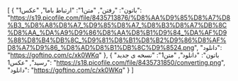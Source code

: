 [
  {
    "باتون": "رفتن",
    "متن1": "ارتباط باما",
    "عکس1": "https://s19.picofile.com/file/8435713876/%D8%AA%D9%85%D8%A7%D8%B3_%D8%A8%D8%A7_%D9%85%D8%A7_%D8%B3%D8%A7%DB%8C%D8%AA_%DA%A9%D9%86%D8%AA%D8%B1%D9%84_%DA%AF%D9%88%D8%B4%DB%8C_%D9%81%D8%B1%D8%B2%D9%86%D8%AF%D8%A7%D9%86_%D8%AD%D8%B1%DB%8C%D9%8524.png",
    "دانلود": "https://goftino.com/c/xk0WKq"
  },
  {
    "باتون": "دانلود",
    "متن1": "نسخه ی جدید رسید",
    "عکس1": "https://s18.picofile.com/file/8435731850/converting.png",
    "دانلود": "https://goftino.com/c/xk0WKq"
  }
]
